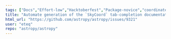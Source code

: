 ```yaml
---
tags: ["Docs","Effort-low","Hacktoberfest","Package-novice","coordinates"]
title: "Automate generation of the `SkyCoord` tab-completion documentation"
html_url: "https://github.com/astropy/astropy/issues/9321"
user: "eteq"
repo: "astropy/astropy"
---
```


